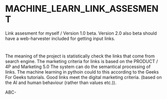 # MACHINE_LEARN_LINK_ASSESMENT
Link assesment for myself / Version 1.0 beta.
Version 2.0 also beta should have a web-harvester included for getting input links.
#
The meaning of the project is statistically check the links that come from search engine.
The marketing criteria for links is based on the PRODUCT / 4P and Marketing 5.0
The system can do the semantical processing of links.
The machine learning in pythoin could to this according to the Geeks For Geeks tutorials. 
Good links meet the digital marketing criteria. (based on the AI and human behaviour (rather than values etc.)).

ABC-
